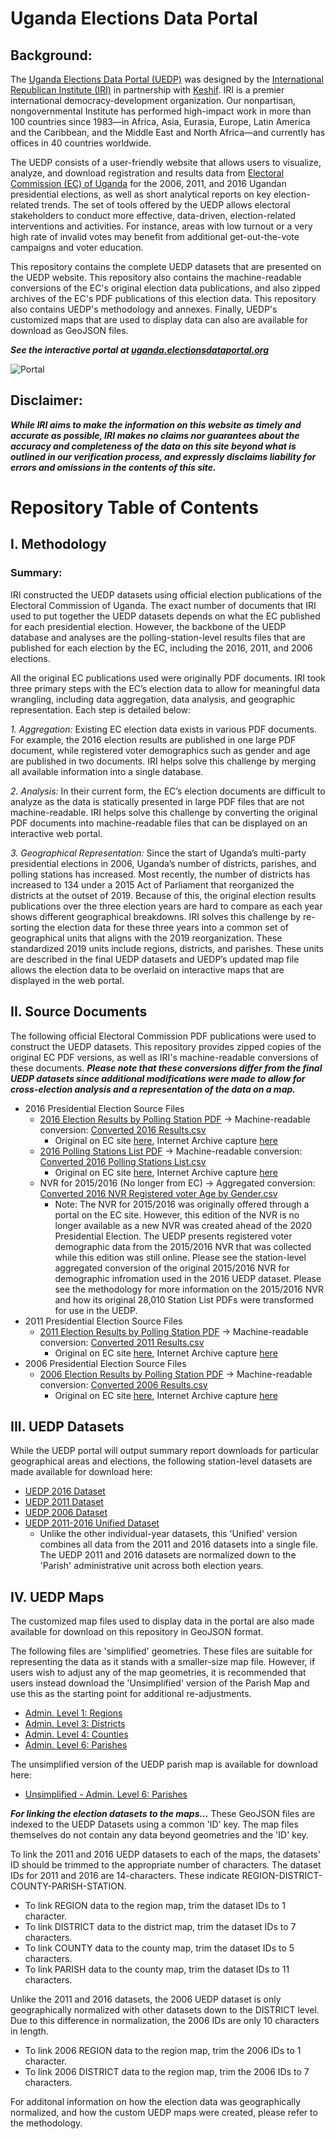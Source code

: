 # Uganda Elections Data Portal
## Background:
The [Uganda Elections Data Portal (UEDP)](https://uganda.electionsdataportal.org/result/Presidential/2016/National/) was designed by the [International Republican Institute (IRI)](https://www.iri.org/) in partnership with [Keshif](https://keshif.me/). IRI is a premier international democracy-development organization. Our nonpartisan, nongovernmental Institute has performed high-impact work in more than 100 countries since 1983—in Africa, Asia, Eurasia, Europe, Latin America and the Caribbean, and the Middle East and North Africa—and currently has offices in 40 countries worldwide.

The UEDP consists of a user-friendly website that allows users to visualize, analyze, and download registration and results data from [Electoral Commission (EC) of Uganda](https://ec.or.ug/) for the 2006, 2011, and 2016 Ugandan presidential elections, as well as short analytical reports on key election-related trends. The set of tools offered by the UEDP allows electoral stakeholders to conduct more effective, data-driven, election-related interventions and activities. For instance, areas with low turnout or a very high rate of invalid votes may benefit from additional get-out-the-vote campaigns and voter education.

This repository contains the complete UEDP datasets that are presented on the UEDP website. This repository also contains the machine-readable conversions of the EC's original election data publications, and also zipped archives of the EC's PDF publications of this election data. This repository also contains UEDP's methodology and annexes. Finally, UEDP's customized maps that are used to display data can also are available for download as GeoJSON files.


***See the interactive portal at [uganda.electionsdataportal.org](https://uganda.electionsdataportal.org/result/Presidential/2016/National/)***

![Portal](https://user-images.githubusercontent.com/58988133/100172205-cf6d8c80-2e95-11eb-8934-966686aa058f.gif)


## Disclaimer:
***While IRI aims to make the information on this website as timely and accurate as possible, IRI makes no claims nor guarantees about the accuracy and completeness of the data on this site beyond what is outlined in our verification process, and expressly disclaims liability for errors and omissions in the contents of this site.***

# Repository Table of Contents
## I. Methodology
### Summary:
IRI constructed the UEDP datasets using official election publications of the Electoral Commission of Uganda. The exact number of documents that IRI used to put together the UEDP datasets depends on what the EC published for each presidential election. However, the backbone of the UEDP database and analyses are the polling-station-level results files that are published for each election by the EC, including the 2016, 2011, and 2006 elections.

All the original EC publications used were originally PDF documents. IRI took three primary steps with the EC’s election data to allow for meaningful data wrangling, including data aggregation, data analysis, and geographic representation. Each step is detailed below:  

*1.	Aggregation:* Existing EC election data exists in various PDF documents. For example, the 2016 election results are published in one large PDF document, while registered voter demographics such as gender and age are published in two documents. IRI helps solve this challenge by merging all available information into a single database.

*2.	Analysis:* In their current form, the EC’s election documents are difficult to analyze as the data is statically presented in large PDF files that are not machine-readable. IRI helps solve this challenge by converting the original PDF documents into machine-readable files that can be displayed on an interactive web portal.

*3.	Geographical Representation:* Since the start of Uganda’s multi-party presidential elections in 2006, Uganda’s number of districts, parishes, and polling stations has increased. Most recently, the number of districts has increased to 134 under a 2015 Act of Parliament that reorganized the districts at the outset of 2019.  Because of this, the original election results publications over the three election years are hard to compare as each year shows different geographical breakdowns. IRI solves this challenge by re-sorting the election data for these three years into a common set of geographical units that aligns with the 2019 reorganization. These standardized 2019 units include regions, districts, and parishes. These units are described in the final UEDP datasets and UEDP’s updated map file allows the election data to be overlaid on interactive maps that are displayed in the web portal.

## II. Source Documents
The following official Electoral Commission PDF publications were used to construct the UEDP datasets. This repository provides zipped copies of the original EC PDF versions, as well as IRI's machine-readable conversions of these documents. ***Please note that these conversions differ from the final UEDP datasets since additional modifications were made to allow for cross-election analysis and a representation of the data on a map.*** 

* 2016 Presidential Election Source Files
    * [2016 Election Results by Polling Station PDF](https://github.com/bt-IRI/UEDP/tree/master/Original%20Source%20Data/2016%20Election/2016%20Election%20Results) &#8594; Machine-readable conversion: [Converted 2016 Results.csv](https://github.com/bt-IRI/UEDP/blob/master/Original%20File%20Conversions/2016%20Conversions/Converted%202016%20Results.csv)
         * Original on EC site [here](https://ec.or.ug/ecresults/0-Final_Presidential_Results_Polling%20Station.pdf), Internet Archive capture [here](https://web.archive.org/web/20170109064503/https:/ec.or.ug/ecresults/0-Final_Presidential_Results_Polling%20Station.pdf)
    * [2016 Polling Stations List PDF](https://github.com/bt-IRI/UEDP/tree/master/Original%20Source%20Data/2016%20Election/2016%20Election%20Station%20List) &#8594; Machine-readable conversion: [Converted 2016 Polling Stations List.csv](https://github.com/bt-IRI/UEDP/blob/master/Original%20File%20Conversions/2016%20Conversions/Converted%202016%20Polling%20Stations%20List.csv)
         *  Original on EC site [here](https://www.ec.or.ug/sites/VoterCount/Statistics%20by%20Polling%20Station.pdf), Internet Archive capture [here](https://web.archive.org/web/20170107081126/https:/www.ec.or.ug/sites/VoterCount/Statistics%20by%20Polling%20Station.pdf)
    * NVR for 2015/2016 (No longer from EC) &#8594; Aggregated conversion: [Converted 2016 NVR Registered voter Age by Gender.csv](https://github.com/bt-IRI/UEDP/blob/master/Original%20File%20Conversions/2016%20Conversions/Converted%202016%20NVR%20Registered%20voter%20Age%20by%20Gender.csv)
         *  Note: The NVR for 2015/2016 was originally offered through a portal on the EC site. However, this edition of the NVR is no longer available as a new NVR was created ahead of the 2020 Presidential Election. The UEDP presents registered voter demographic data from the 2015/2016 NVR that was collected while this edition was still online. Please see the station-level aggregated conversion of the original 2015/2016 NVR for demographic infromation used in the 2016 UEDP dataset. Please see the methodology for more information on the 2015/2016 NVR and how its original 28,010 Station List PDFs were transformed for use in the UEDP.
* 2011 Presidential Election Source Files
    * [2011 Election Results by Polling Station PDF](https://github.com/bt-IRI/UEDP/tree/master/Original%20Source%20Data/2011%20Election/2011%20Election%20Results) &#8594; Machine-readable conversion: [Converted 2011 Results.csv](https://github.com/bt-IRI/UEDP/blob/master/Original%20File%20Conversions/2011%20Conversions/Converted%202011%20Results.csv)
         * Original on EC site [here](https://www.ec.or.ug/sites/Elec_results/2011_Pres_Pstn.pdf), Internet Archive capture [here](https://web.archive.org/web/20170107151330/http:/www.ec.or.ug/sites/Elec_results/2011_Pres_Pstn.pdf)
* 2006 Presidential Election Source Files
    * [2006 Election Results by Polling Station PDF](https://github.com/bt-IRI/UEDP/blob/master/Original%20Source%20Data/2006%20Election/2006%20Election%20Results/Presidential%20Election%202006%20-%20Results%20by%20Polling%20Station.7z) &#8594; Machine-readable conversion: [Converted 2006 Results.csv](https://github.com/bt-IRI/UEDP/blob/master/Original%20File%20Conversions/2006%20Conversions/Converted%202006%20Results.csv)
         * Original on EC site [here](https://www.ec.or.ug/sites/Elec_results/2006_pres_polling.pdf), Internet Archive capture [here](https://web.archive.org/web/20181222125155/http:/www.ec.or.ug/sites/Elec_results/2006_pres_polling.pdf)

## III. UEDP Datasets
While the UEDP portal will output summary report downloads for particular geographical areas and elections, the following station-level datasets are made available for download here:
* [UEDP 2016 Dataset](https://github.com/bt-IRI/UEDP/raw/master/UEDP%20Datasets/UEDP%202016%20Dataset.7z)
* [UEDP 2011 Dataset](https://github.com/bt-IRI/UEDP/raw/master/UEDP%20Datasets/UEDP%202011%20Dataset.7z)
* [UEDP 2006 Dataset](https://github.com/bt-IRI/UEDP/raw/master/UEDP%20Datasets/UEDP%202006%20Dataset.7z)
* [UEDP 2011-2016 Unified Dataset](https://github.com/bt-IRI/UEDP/raw/master/UEDP%20Datasets/UEDP%20Unified%202011-2016%20Dataset.7z)
     * Unlike the other individual-year datasets, this 'Unified' version combines all data from the 2011 and 2016 datasets into a single file. The UEDP 2011 and 2016 datasets are normalized down to the 'Parish' administrative unit across both election years. 



## IV. UEDP Maps
The customized map files used to display data in the portal are also made available for download on this repository in GeoJSON format.

The following files are 'simplified' geometries. These files are suitable for representing the data as it stands with a smaller-size map file. However, if users wish to adjust any of the map geometries, it is recommended that users instead download the 'Unsimplified' version of the Parish Map and use this as the starting point for additional re-adjustments.
* [Admin. Level 1: Regions](https://github.com/bt-IRI/UEDP/raw/master/UEDP%20Maps/UEDP-(Lvl.1%20Regions).7z)
* [Admin. Level 3: Districts](https://github.com/bt-IRI/UEDP/raw/master/UEDP%20Maps/UEDP-(Lvl.%203%20Districts).7z)
* [Admin. Level 4: Counties](https://github.com/bt-IRI/UEDP/raw/master/UEDP%20Maps/UEDP-(Lvl.4%20Counties).7z)
* [Admin. Level 6: Parishes](https://github.com/bt-IRI/UEDP/raw/master/UEDP%20Maps/UEDP-(Lvl.6%20Parishes).7z)

The unsimplified version of the UEDP parish map is available for download here:
* [Unsimplified - Admin. Level 6: Parishes](https://github.com/bt-IRI/UEDP/raw/master/UEDP%20Maps/UEDP-(Unsimplified%20Lvl.6%20Parish%20Map).7z)

***For linking the election datasets to the maps...***
These GeoJSON files are indexed to the UEDP Datasets using a common 'ID' key. The map files themselves do not contain any data beyond geometries and the 'ID' key.

To link the 2011 and 2016 UEDP datasets to each of the maps, the datasets' ID should be trimmed to the appropriate number of characters. The dataset IDs for 2011 and 2016 are 14-characters. These indicate REGION-DISTRICT-COUNTY-PARISH-STATION.
* To link REGION data to the region map, trim the dataset IDs to 1 character.
* To link DISTRICT data to the district map, trim the dataset IDs to 7 characters.
* To link COUNTY data to the county map, trim the dataset IDs to 5 characters.
* To link PARISH data to the county map, trim the dataset IDs to 11 characters.

Unlike the 2011 and 2016 datasets, the 2006 UEDP dataset is only geographically normalized with other datasets down to the DISTRICT level. Due to this difference in normalization, the 2006 IDs are only 10 characters in length.
* To link 2006 REGION data to the region map, trim the 2006 IDs to 1 character.
* To link 2006 DISTRICT data to the region map, trim the 2006 IDs to 7 characters.

For additonal information on how the election data was geographically normalized, and how the custom UEDP maps were created, please refer to the methodology.
